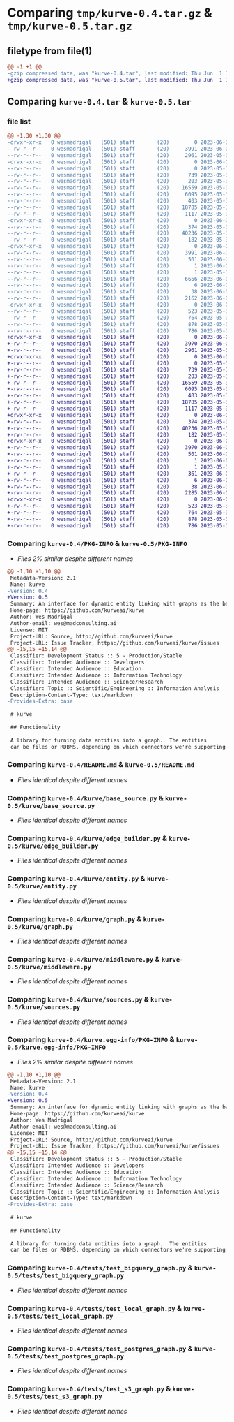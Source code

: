 # Comparing `tmp/kurve-0.4.tar.gz` & `tmp/kurve-0.5.tar.gz`

## filetype from file(1)

```diff
@@ -1 +1 @@
-gzip compressed data, was "kurve-0.4.tar", last modified: Thu Jun  1 16:42:03 2023, max compression
+gzip compressed data, was "kurve-0.5.tar", last modified: Thu Jun  1 17:08:12 2023, max compression
```

## Comparing `kurve-0.4.tar` & `kurve-0.5.tar`

### file list

```diff
@@ -1,30 +1,30 @@
-drwxr-xr-x   0 wesmadrigal   (501) staff       (20)        0 2023-06-01 16:42:03.789561 kurve-0.4/
--rw-r--r--   0 wesmadrigal   (501) staff       (20)     3991 2023-06-01 16:42:03.789418 kurve-0.4/PKG-INFO
--rw-r--r--   0 wesmadrigal   (501) staff       (20)     2961 2023-05-30 15:59:48.000000 kurve-0.4/README.md
-drwxr-xr-x   0 wesmadrigal   (501) staff       (20)        0 2023-06-01 16:42:03.787085 kurve-0.4/kurve/
--rw-r--r--   0 wesmadrigal   (501) staff       (20)        0 2023-05-30 15:52:46.000000 kurve-0.4/kurve/__init__.py
--rw-r--r--   0 wesmadrigal   (501) staff       (20)      739 2023-05-30 15:55:46.000000 kurve-0.4/kurve/base_source.py
--rw-r--r--   0 wesmadrigal   (501) staff       (20)      203 2023-05-30 15:55:44.000000 kurve-0.4/kurve/cardinality.py
--rw-r--r--   0 wesmadrigal   (501) staff       (20)    16559 2023-05-30 16:25:27.000000 kurve-0.4/kurve/edge_builder.py
--rw-r--r--   0 wesmadrigal   (501) staff       (20)     6095 2023-05-30 15:53:24.000000 kurve-0.4/kurve/entity.py
--rw-r--r--   0 wesmadrigal   (501) staff       (20)      403 2023-05-30 15:50:48.000000 kurve-0.4/kurve/enums.py
--rw-r--r--   0 wesmadrigal   (501) staff       (20)    18785 2023-05-30 15:54:23.000000 kurve-0.4/kurve/graph.py
--rw-r--r--   0 wesmadrigal   (501) staff       (20)     1117 2023-05-30 15:54:28.000000 kurve-0.4/kurve/middleware.py
-drwxr-xr-x   0 wesmadrigal   (501) staff       (20)        0 2023-06-01 16:42:03.788108 kurve-0.4/kurve/models/
--rw-r--r--   0 wesmadrigal   (501) staff       (20)      374 2023-05-30 15:54:35.000000 kurve-0.4/kurve/models/__init__.py
--rw-r--r--   0 wesmadrigal   (501) staff       (20)    40236 2023-05-30 15:55:35.000000 kurve-0.4/kurve/sources.py
--rw-r--r--   0 wesmadrigal   (501) staff       (20)      182 2023-05-30 15:55:38.000000 kurve-0.4/kurve/util.py
-drwxr-xr-x   0 wesmadrigal   (501) staff       (20)        0 2023-06-01 16:42:03.787982 kurve-0.4/kurve.egg-info/
--rw-r--r--   0 wesmadrigal   (501) staff       (20)     3991 2023-06-01 16:42:03.000000 kurve-0.4/kurve.egg-info/PKG-INFO
--rw-r--r--   0 wesmadrigal   (501) staff       (20)      501 2023-06-01 16:42:03.000000 kurve-0.4/kurve.egg-info/SOURCES.txt
--rw-r--r--   0 wesmadrigal   (501) staff       (20)        1 2023-06-01 16:42:03.000000 kurve-0.4/kurve.egg-info/dependency_links.txt
--rw-r--r--   0 wesmadrigal   (501) staff       (20)        1 2023-05-30 16:01:25.000000 kurve-0.4/kurve.egg-info/not-zip-safe
--rw-r--r--   0 wesmadrigal   (501) staff       (20)     6656 2023-06-01 16:42:03.000000 kurve-0.4/kurve.egg-info/requires.txt
--rw-r--r--   0 wesmadrigal   (501) staff       (20)        6 2023-06-01 16:42:03.000000 kurve-0.4/kurve.egg-info/top_level.txt
--rw-r--r--   0 wesmadrigal   (501) staff       (20)       38 2023-06-01 16:42:03.789595 kurve-0.4/setup.cfg
--rw-r--r--   0 wesmadrigal   (501) staff       (20)     2162 2023-06-01 16:40:59.000000 kurve-0.4/setup.py
-drwxr-xr-x   0 wesmadrigal   (501) staff       (20)        0 2023-06-01 16:42:03.789115 kurve-0.4/tests/
--rw-r--r--   0 wesmadrigal   (501) staff       (20)      523 2023-05-30 15:51:34.000000 kurve-0.4/tests/test_bigquery_graph.py
--rw-r--r--   0 wesmadrigal   (501) staff       (20)      764 2023-05-30 15:51:41.000000 kurve-0.4/tests/test_local_graph.py
--rw-r--r--   0 wesmadrigal   (501) staff       (20)      878 2023-05-30 15:51:48.000000 kurve-0.4/tests/test_postgres_graph.py
--rw-r--r--   0 wesmadrigal   (501) staff       (20)      786 2023-05-30 15:51:54.000000 kurve-0.4/tests/test_s3_graph.py
+drwxr-xr-x   0 wesmadrigal   (501) staff       (20)        0 2023-06-01 17:08:12.662309 kurve-0.5/
+-rw-r--r--   0 wesmadrigal   (501) staff       (20)     3970 2023-06-01 17:08:12.662180 kurve-0.5/PKG-INFO
+-rw-r--r--   0 wesmadrigal   (501) staff       (20)     2961 2023-05-30 15:59:48.000000 kurve-0.5/README.md
+drwxr-xr-x   0 wesmadrigal   (501) staff       (20)        0 2023-06-01 17:08:12.660378 kurve-0.5/kurve/
+-rw-r--r--   0 wesmadrigal   (501) staff       (20)        0 2023-05-30 15:52:46.000000 kurve-0.5/kurve/__init__.py
+-rw-r--r--   0 wesmadrigal   (501) staff       (20)      739 2023-05-30 15:55:46.000000 kurve-0.5/kurve/base_source.py
+-rw-r--r--   0 wesmadrigal   (501) staff       (20)      203 2023-05-30 15:55:44.000000 kurve-0.5/kurve/cardinality.py
+-rw-r--r--   0 wesmadrigal   (501) staff       (20)    16559 2023-05-30 16:25:27.000000 kurve-0.5/kurve/edge_builder.py
+-rw-r--r--   0 wesmadrigal   (501) staff       (20)     6095 2023-05-30 15:53:24.000000 kurve-0.5/kurve/entity.py
+-rw-r--r--   0 wesmadrigal   (501) staff       (20)      403 2023-05-30 15:50:48.000000 kurve-0.5/kurve/enums.py
+-rw-r--r--   0 wesmadrigal   (501) staff       (20)    18785 2023-05-30 15:54:23.000000 kurve-0.5/kurve/graph.py
+-rw-r--r--   0 wesmadrigal   (501) staff       (20)     1117 2023-05-30 15:54:28.000000 kurve-0.5/kurve/middleware.py
+drwxr-xr-x   0 wesmadrigal   (501) staff       (20)        0 2023-06-01 17:08:12.661189 kurve-0.5/kurve/models/
+-rw-r--r--   0 wesmadrigal   (501) staff       (20)      374 2023-05-30 15:54:35.000000 kurve-0.5/kurve/models/__init__.py
+-rw-r--r--   0 wesmadrigal   (501) staff       (20)    40236 2023-05-30 15:55:35.000000 kurve-0.5/kurve/sources.py
+-rw-r--r--   0 wesmadrigal   (501) staff       (20)      182 2023-05-30 15:55:38.000000 kurve-0.5/kurve/util.py
+drwxr-xr-x   0 wesmadrigal   (501) staff       (20)        0 2023-06-01 17:08:12.661090 kurve-0.5/kurve.egg-info/
+-rw-r--r--   0 wesmadrigal   (501) staff       (20)     3970 2023-06-01 17:08:12.000000 kurve-0.5/kurve.egg-info/PKG-INFO
+-rw-r--r--   0 wesmadrigal   (501) staff       (20)      501 2023-06-01 17:08:12.000000 kurve-0.5/kurve.egg-info/SOURCES.txt
+-rw-r--r--   0 wesmadrigal   (501) staff       (20)        1 2023-06-01 17:08:12.000000 kurve-0.5/kurve.egg-info/dependency_links.txt
+-rw-r--r--   0 wesmadrigal   (501) staff       (20)        1 2023-05-30 16:01:25.000000 kurve-0.5/kurve.egg-info/not-zip-safe
+-rw-r--r--   0 wesmadrigal   (501) staff       (20)      361 2023-06-01 17:08:12.000000 kurve-0.5/kurve.egg-info/requires.txt
+-rw-r--r--   0 wesmadrigal   (501) staff       (20)        6 2023-06-01 17:08:12.000000 kurve-0.5/kurve.egg-info/top_level.txt
+-rw-r--r--   0 wesmadrigal   (501) staff       (20)       38 2023-06-01 17:08:12.662341 kurve-0.5/setup.cfg
+-rw-r--r--   0 wesmadrigal   (501) staff       (20)     2285 2023-06-01 17:07:59.000000 kurve-0.5/setup.py
+drwxr-xr-x   0 wesmadrigal   (501) staff       (20)        0 2023-06-01 17:08:12.661924 kurve-0.5/tests/
+-rw-r--r--   0 wesmadrigal   (501) staff       (20)      523 2023-05-30 15:51:34.000000 kurve-0.5/tests/test_bigquery_graph.py
+-rw-r--r--   0 wesmadrigal   (501) staff       (20)      764 2023-05-30 15:51:41.000000 kurve-0.5/tests/test_local_graph.py
+-rw-r--r--   0 wesmadrigal   (501) staff       (20)      878 2023-05-30 15:51:48.000000 kurve-0.5/tests/test_postgres_graph.py
+-rw-r--r--   0 wesmadrigal   (501) staff       (20)      786 2023-05-30 15:51:54.000000 kurve-0.5/tests/test_s3_graph.py
```

### Comparing `kurve-0.4/PKG-INFO` & `kurve-0.5/PKG-INFO`

 * *Files 2% similar despite different names*

```diff
@@ -1,10 +1,10 @@
 Metadata-Version: 2.1
 Name: kurve
-Version: 0.4
+Version: 0.5
 Summary: An interface for dynamic entity linking with graphs as the backend for arbitrary data sources.
 Home-page: https://github.com/kurveai/kurve
 Author: Wes Madrigal
 Author-email: wes@madconsulting.ai
 License: MIT
 Project-URL: Source, http://github.com/kurveai/kurve
 Project-URL: Issue Tracker, https://github.com/kurveai/kurve/issues
@@ -15,15 +15,14 @@
 Classifier: Development Status :: 5 - Production/Stable
 Classifier: Intended Audience :: Developers
 Classifier: Intended Audience :: Education
 Classifier: Intended Audience :: Information Technology
 Classifier: Intended Audience :: Science/Research
 Classifier: Topic :: Scientific/Engineering :: Information Analysis
 Description-Content-Type: text/markdown
-Provides-Extra: base
 
 # kurve
 
 ## Functionality
 
 A library for turning data entities into a graph.  The entities
 can be files or RDBMS, depending on which connectors we're supporting
```

### Comparing `kurve-0.4/README.md` & `kurve-0.5/README.md`

 * *Files identical despite different names*

### Comparing `kurve-0.4/kurve/base_source.py` & `kurve-0.5/kurve/base_source.py`

 * *Files identical despite different names*

### Comparing `kurve-0.4/kurve/edge_builder.py` & `kurve-0.5/kurve/edge_builder.py`

 * *Files identical despite different names*

### Comparing `kurve-0.4/kurve/entity.py` & `kurve-0.5/kurve/entity.py`

 * *Files identical despite different names*

### Comparing `kurve-0.4/kurve/graph.py` & `kurve-0.5/kurve/graph.py`

 * *Files identical despite different names*

### Comparing `kurve-0.4/kurve/middleware.py` & `kurve-0.5/kurve/middleware.py`

 * *Files identical despite different names*

### Comparing `kurve-0.4/kurve/sources.py` & `kurve-0.5/kurve/sources.py`

 * *Files identical despite different names*

### Comparing `kurve-0.4/kurve.egg-info/PKG-INFO` & `kurve-0.5/kurve.egg-info/PKG-INFO`

 * *Files 2% similar despite different names*

```diff
@@ -1,10 +1,10 @@
 Metadata-Version: 2.1
 Name: kurve
-Version: 0.4
+Version: 0.5
 Summary: An interface for dynamic entity linking with graphs as the backend for arbitrary data sources.
 Home-page: https://github.com/kurveai/kurve
 Author: Wes Madrigal
 Author-email: wes@madconsulting.ai
 License: MIT
 Project-URL: Source, http://github.com/kurveai/kurve
 Project-URL: Issue Tracker, https://github.com/kurveai/kurve/issues
@@ -15,15 +15,14 @@
 Classifier: Development Status :: 5 - Production/Stable
 Classifier: Intended Audience :: Developers
 Classifier: Intended Audience :: Education
 Classifier: Intended Audience :: Information Technology
 Classifier: Intended Audience :: Science/Research
 Classifier: Topic :: Scientific/Engineering :: Information Analysis
 Description-Content-Type: text/markdown
-Provides-Extra: base
 
 # kurve
 
 ## Functionality
 
 A library for turning data entities into a graph.  The entities
 can be files or RDBMS, depending on which connectors we're supporting
```

### Comparing `kurve-0.4/tests/test_bigquery_graph.py` & `kurve-0.5/tests/test_bigquery_graph.py`

 * *Files identical despite different names*

### Comparing `kurve-0.4/tests/test_local_graph.py` & `kurve-0.5/tests/test_local_graph.py`

 * *Files identical despite different names*

### Comparing `kurve-0.4/tests/test_postgres_graph.py` & `kurve-0.5/tests/test_postgres_graph.py`

 * *Files identical despite different names*

### Comparing `kurve-0.4/tests/test_s3_graph.py` & `kurve-0.5/tests/test_s3_graph.py`

 * *Files identical despite different names*

